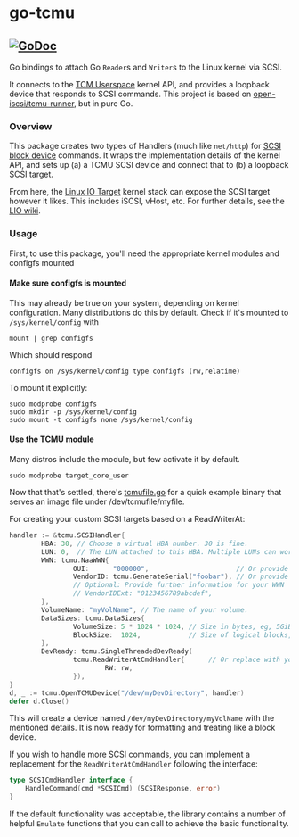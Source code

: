 # go-tcmu
[![GoDoc](https://godoc.org/github.com/tnarg/go-tcmu?status.svg)](https://godoc.org/github.com/tnarg/go-tcmu)
---

Go bindings to attach Go `Reader`s and `Writer`s to the Linux kernel via SCSI.

It connects to the [TCM Userspace](https://www.kernel.org/doc/Documentation/target/tcmu-design.txt) kernel API, and provides a loopback device that responds to SCSI commands. This project is based on [open-iscsi/tcmu-runner](https://github.com/open-iscsi/tcmu-runner), but in pure Go.

### Overview

This package creates two types of Handlers (much like `net/http`) for [SCSI block device](https://en.wikipedia.org/wiki/SCSI_command) commands. It wraps the implementation details of the kernel API, and sets up (a) a TCMU SCSI device and connect that to (b) a loopback SCSI target. 

From here, the [Linux IO Target](http://linux-iscsi.org/wiki/Main_Page) kernel stack can expose the SCSI target however it likes. This includes iSCSI, vHost, etc. For further details, see the [LIO wiki](http://linux-iscsi.org/wiki/Main_Page).

### Usage
First, to use this package, you'll need the appropriate kernel modules and configfs mounted

#### Make sure configfs is mounted 

This may already be true on your system, depending on kernel configuration. Many distributions do this by default. Check if it's mounted to `/sys/kernel/config` with

```
mount | grep configfs
```

Which should respond
```
configfs on /sys/kernel/config type configfs (rw,relatime)
```

To mount it explicitly:
```
sudo modprobe configfs
sudo mkdir -p /sys/kernel/config
sudo mount -t configfs none /sys/kernel/config
```

#### Use the TCMU module

Many distros include the module, but few activate it by default.

```
sudo modprobe target_core_user
```


Now that that's settled, there's [tcmufile.go](cmd/tcmufile/tcmufile.go) for a quick example binary that serves an image file under /dev/tcmufile/myfile. 

For creating your custom SCSI targets based on a ReadWriterAt:

```go
handler := &tcmu.SCSIHandler{
        HBA: 30, // Choose a virtual HBA number. 30 is fine.
        LUN: 0,  // The LUN attached to this HBA. Multiple LUNs can work on the same HBA, this differentiates them.
        WWN: tcmu.NaaWWN{
                OUI:      "000000",                      // Or provide your OUI
                VendorID: tcmu.GenerateSerial("foobar"), // Or provide a vendor id/serial number
                // Optional: Provide further information for your WWN
                // VendorIDExt: "0123456789abcdef", 
        },
        VolumeName: "myVolName", // The name of your volume.
        DataSizes: tcmu.DataSizes{
                VolumeSize: 5 * 1024 * 1024, // Size in bytes, eg, 5GiB
                BlockSize:  1024,            // Size of logical blocks, eg, 1K
        },
        DevReady: tcmu.SingleThreadedDevReady(
                tcmu.ReadWriterAtCmdHandler{      // Or replace with your own handler
                        RW: rw,
                }),
}
d, _ := tcmu.OpenTCMUDevice("/dev/myDevDirectory", handler)
defer d.Close()
```
This will create a device named `/dev/myDevDirectory/myVolName` with the mentioned details. It is now ready for formatting and treating like a block device.

If you wish to handle more SCSI commands, you can implement a replacement for the `ReadWriterAtCmdHandler` following the interface:

```go
type SCSICmdHandler interface {
	HandleCommand(cmd *SCSICmd) (SCSIResponse, error)
}
```

If the default functionality was acceptable, the library contains a number of helpful `Emulate` functions that you can call to achieve the basic functionality.
